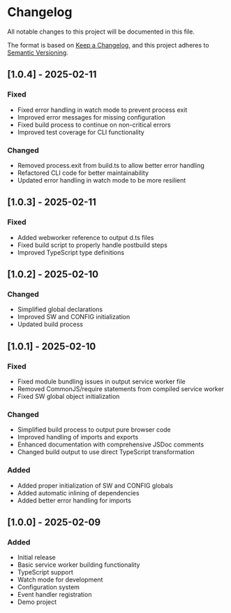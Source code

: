 # Changelog

All notable changes to this project will be documented in this file.

The format is based on [Keep a Changelog](https://keepachangelog.com/en/1.0.0/),
and this project adheres to [Semantic Versioning](https://semver.org/spec/v2.0.0.html).

## [1.0.4] - 2025-02-11

### Fixed
- Fixed error handling in watch mode to prevent process exit
- Improved error messages for missing configuration
- Fixed build process to continue on non-critical errors
- Improved test coverage for CLI functionality

### Changed
- Removed process.exit from build.ts to allow better error handling
- Refactored CLI code for better maintainability
- Updated error handling in watch mode to be more resilient

## [1.0.3] - 2025-02-11

### Fixed
- Added webworker reference to output d.ts files
- Fixed build script to properly handle postbuild steps
- Improved TypeScript type definitions

## [1.0.2] - 2025-02-10

### Changed
- Simplified global declarations
- Improved SW and CONFIG initialization
- Updated build process

## [1.0.1] - 2025-02-10

### Fixed
- Fixed module bundling issues in output service worker file
- Removed CommonJS/require statements from compiled service worker
- Fixed SW global object initialization

### Changed
- Simplified build process to output pure browser code
- Improved handling of imports and exports
- Enhanced documentation with comprehensive JSDoc comments
- Changed build output to use direct TypeScript transformation

### Added
- Added proper initialization of SW and CONFIG globals
- Added automatic inlining of dependencies
- Added better error handling for imports

## [1.0.0] - 2025-02-09

### Added
- Initial release
- Basic service worker building functionality
- TypeScript support
- Watch mode for development
- Configuration system
- Event handler registration
- Demo project 